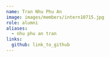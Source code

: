 ```yaml
---
name: Tran Nhu Phu An 
image: images/members/intern10715.jpg 
role: alumni
aliases:
  - nhu phu an tran
links:
  github: link_to_github 
---
```

